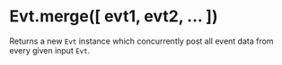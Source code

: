# Evt.merge\(\[ evt1, evt2, ... \]\)

Returns a new `Evt` instance which concurrently post all event data from every given input `Evt`.

